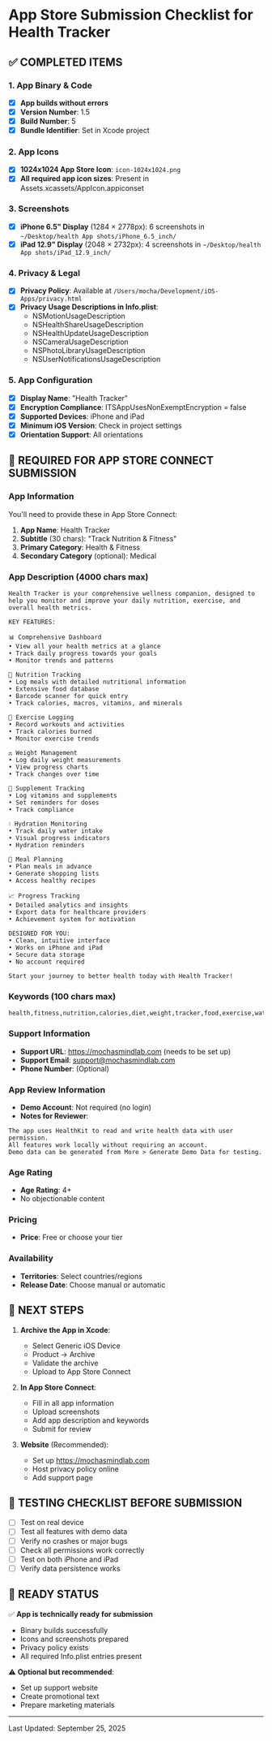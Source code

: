 # App Store Submission Checklist for Health Tracker

## ✅ COMPLETED ITEMS

### 1. App Binary & Code
- [x] **App builds without errors**
- [x] **Version Number**: 1.5
- [x] **Build Number**: 5
- [x] **Bundle Identifier**: Set in Xcode project

### 2. App Icons
- [x] **1024x1024 App Store Icon**: `icon-1024x1024.png`
- [x] **All required app icon sizes**: Present in Assets.xcassets/AppIcon.appiconset

### 3. Screenshots
- [x] **iPhone 6.5" Display** (1284 × 2778px): 6 screenshots in `~/Desktop/health App shots/iPhone_6.5_inch/`
- [x] **iPad 12.9" Display** (2048 × 2732px): 4 screenshots in `~/Desktop/health App shots/iPad_12.9_inch/`

### 4. Privacy & Legal
- [x] **Privacy Policy**: Available at `/Users/mocha/Development/iOS-Apps/privacy.html`
- [x] **Privacy Usage Descriptions in Info.plist**:
  - NSMotionUsageDescription
  - NSHealthShareUsageDescription
  - NSHealthUpdateUsageDescription
  - NSCameraUsageDescription
  - NSPhotoLibraryUsageDescription
  - NSUserNotificationsUsageDescription

### 5. App Configuration
- [x] **Display Name**: "Health Tracker"
- [x] **Encryption Compliance**: ITSAppUsesNonExemptEncryption = false
- [x] **Supported Devices**: iPhone and iPad
- [x] **Minimum iOS Version**: Check in project settings
- [x] **Orientation Support**: All orientations

## 📝 REQUIRED FOR APP STORE CONNECT SUBMISSION

### App Information
You'll need to provide these in App Store Connect:

1. **App Name**: Health Tracker
2. **Subtitle** (30 chars): "Track Nutrition & Fitness"
3. **Primary Category**: Health & Fitness
4. **Secondary Category** (optional): Medical

### App Description (4000 chars max)
```
Health Tracker is your comprehensive wellness companion, designed to help you monitor and improve your daily nutrition, exercise, and overall health metrics.

KEY FEATURES:

📊 Comprehensive Dashboard
• View all your health metrics at a glance
• Track daily progress towards your goals
• Monitor trends and patterns

🍎 Nutrition Tracking
• Log meals with detailed nutritional information
• Extensive food database
• Barcode scanner for quick entry
• Track calories, macros, vitamins, and minerals

💪 Exercise Logging
• Record workouts and activities
• Track calories burned
• Monitor exercise trends

⚖️ Weight Management
• Log daily weight measurements
• View progress charts
• Track changes over time

💊 Supplement Tracking
• Log vitamins and supplements
• Set reminders for doses
• Track compliance

💧 Hydration Monitoring
• Track daily water intake
• Visual progress indicators
• Hydration reminders

📅 Meal Planning
• Plan meals in advance
• Generate shopping lists
• Access healthy recipes

📈 Progress Tracking
• Detailed analytics and insights
• Export data for healthcare providers
• Achievement system for motivation

DESIGNED FOR YOU:
• Clean, intuitive interface
• Works on iPhone and iPad
• Secure data storage
• No account required

Start your journey to better health today with Health Tracker!
```

### Keywords (100 chars max)
```
health,fitness,nutrition,calories,diet,weight,tracker,food,exercise,water,vitamins,meal,wellness
```

### Support Information
- **Support URL**: https://mochasmindlab.com (needs to be set up)
- **Support Email**: support@mochasmindlab.com
- **Phone Number**: (Optional)

### App Review Information
- **Demo Account**: Not required (no login)
- **Notes for Reviewer**:
```
The app uses HealthKit to read and write health data with user permission.
All features work locally without requiring an account.
Demo data can be generated from More > Generate Demo Data for testing.
```

### Age Rating
- **Age Rating**: 4+
- No objectionable content

### Pricing
- **Price**: Free or choose your tier

### Availability
- **Territories**: Select countries/regions
- **Release Date**: Choose manual or automatic

## 🔄 NEXT STEPS

1. **Archive the App in Xcode**:
   - Select Generic iOS Device
   - Product → Archive
   - Validate the archive
   - Upload to App Store Connect

2. **In App Store Connect**:
   - Fill in all app information
   - Upload screenshots
   - Add app description and keywords
   - Submit for review

3. **Website** (Recommended):
   - Set up https://mochasmindlab.com
   - Host privacy policy online
   - Add support page

## 📱 TESTING CHECKLIST BEFORE SUBMISSION

- [ ] Test on real device
- [ ] Test all features with demo data
- [ ] Verify no crashes or major bugs
- [ ] Check all permissions work correctly
- [ ] Test on both iPhone and iPad
- [ ] Verify data persistence works

## 🚀 READY STATUS

✅ **App is technically ready for submission**
- Binary builds successfully
- Icons and screenshots prepared
- Privacy policy exists
- All required Info.plist entries present

⚠️ **Optional but recommended**:
- Set up support website
- Create promotional text
- Prepare marketing materials

---
Last Updated: September 25, 2025